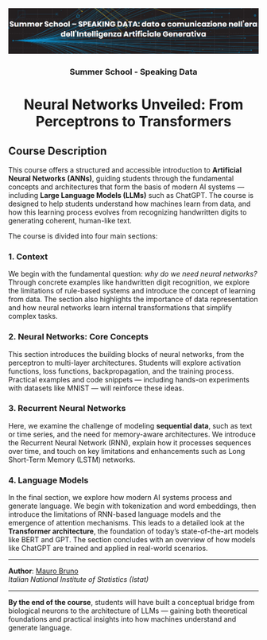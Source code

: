 <div align="center">
    <img src="resources/logo.png" alt="Summer School - Speaking Data Logo">
</div>
<div align="center">
    <h3 align="center">
        Summer School - Speaking Data
    <h3>
</div>

<h1 align="center">
     Neural Networks Unveiled: From Perceptrons to Transformers
</h1>

## Course Description

This course offers a structured and accessible introduction to **Artificial Neural Networks (ANNs)**, guiding students through the fundamental concepts and architectures that form the basis of modern AI systems — including **Large Language Models (LLMs)** such as ChatGPT. The course is designed to help students understand how machines learn from data, and how this learning process evolves from recognizing handwritten digits to generating coherent, human-like text.

The course is divided into four main sections:

### 1. Context
We begin with the fundamental question: *why do we need neural networks?* Through concrete examples like handwritten digit recognition, we explore the limitations of rule-based systems and introduce the concept of learning from data. The section also highlights the importance of data representation and how neural networks learn internal transformations that simplify complex tasks.

### 2. Neural Networks: Core Concepts
This section introduces the building blocks of neural networks, from the perceptron to multi-layer architectures. Students will explore activation functions, loss functions, backpropagation, and the training process. Practical examples and code snippets — including hands-on experiments with datasets like MNIST — will reinforce these ideas.

### 3. Recurrent Neural Networks
Here, we examine the challenge of modeling **sequential data**, such as text or time series, and the need for memory-aware architectures. We introduce the Recurrent Neural Network (RNN), explain how it processes sequences over time, and touch on key limitations and enhancements such as Long Short-Term Memory (LSTM) networks.

### 4. Language Models
In the final section, we explore how modern AI systems process and generate language. We begin with tokenization and word embeddings, then introduce the limitations of RNN-based language models and the emergence of attention mechanisms. This leads to a detailed look at the **Transformer architecture**, the foundation of today’s state-of-the-art models like BERT and GPT. The section concludes with an overview of how models like ChatGPT are trained and applied in real-world scenarios.

---

**Author**: [Mauro Bruno](https://www.researchgate.net/profile/Mauro-Bruno-2)  
*Italian National Institute of Statistics (Istat)*


---

**By the end of the course**, students will have built a conceptual bridge from biological neurons to the architecture of LLMs — gaining both theoretical foundations and practical insights into how machines understand and generate language.

